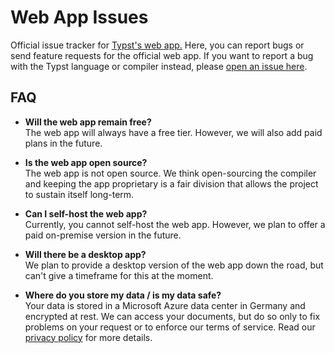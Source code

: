 # Web App Issues
Official issue tracker for [Typst's web app.][app] Here, you can report bugs or
send feature requests for the official web app. If you want to report a bug with
the Typst language or compiler instead, please [open an issue here][compiler].

## FAQ
- **Will the web app remain free?** \
  The web app will always have a free tier. However, we will also add paid plans
  in the future.

- **Is the web app open source?** \
  The web app is not open source. We think open-sourcing the compiler and
  keeping the app proprietary is a fair division that allows the project to
  sustain itself long-term.

- **Can I self-host the web app?** \
  Currently, you cannot self-host the web app. However, we plan to offer a paid
  on-premise version in the future.

- **Will there be a desktop app?** \
  We plan to provide a desktop version of the web app down the road, but can't
  give a timeframe for this at the moment.

- **Where do you store my data / is my data safe?** \
  Your data is stored in a Microsoft Azure data center in Germany and encrypted
  at rest. We can access your documents, but do so only to fix problems on your
  request or to enforce our terms of service. Read our [privacy policy] for more
  details.

[app]: https://typst.app
[compiler]: https://github.com/typst/typst
[privacy policy]: https://typst.app/privacy
